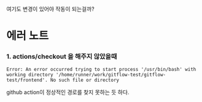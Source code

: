 여기도 변경이 있어야 작동이 되는걸까?

# 에러 노트

### 1. actions/checkout 을 해주지 않았을때

```shell
Error: An error occurred trying to start process '/usr/bin/bash' with working directory '/home/runner/work/gitflow-test/gitflow-test/frontend'. No such file or directory
```

github action이 정상적인 경로를 찾지 못하는 듯 하다.
